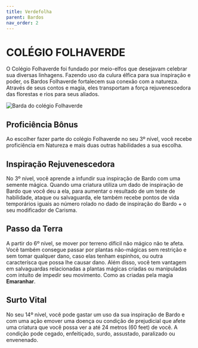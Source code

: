 ```yaml
---
title: Verdefolha
parent: Bardos
nav_order: 2
---
```


# COLÉGIO FOLHAVERDE

O Colégio Folhaverde foi fundado por meio-elfos que desejavam celebrar sua diversas linhagens. Fazendo uso da culura élfica para sua inspiração e poder, os Bardos Folhaverde fortalecem sua conexão com a natureza. Através de seus contos e magia, eles transportam a força rejuvenescedora das florestas e rios para seus aliados.

![Barda do colégio Folhaverde](https://user-images.githubusercontent.com/5342579/210120133-0b9ff12f-98b4-4688-b17b-9353aad82b88.png)

## Proficiência Bônus

Ao escolher fazer parte do colégio Folhaverde no seu 3º nível, você recebe proficiência em Natureza e mais duas outras habilidades a sua escolha.

## Inspiração Rejuvenescedora

No 3º nível, você aprende a infundir sua inspiração de Bardo com uma semente mágica. Quando uma criatura utiliza um dado de inspiração de Bardo que você deu a ela, para aumentar o resultado de um teste de habilidade, ataque ou salvaguarda, ele também recebe pontos de vida temporários iguais ao número rolado no dado de inspiração do Bardo + o seu modificador de Carisma.

## Passo da Terra

A partir do 6º nível, se mover por terreno díficil não mágico não te afeta. Você também consegue passar por plantas não-mágicas sem restrição e sem tomar qualquer dano, caso elas tenham espinhos, ou outra caracterísca que possa lhe causar dano. Além disso, você tem vantagem em salvaguardas relacionadas a plantas mágicas criadas ou manipuladas com intuíto de impedir seu movimento. Como as criadas pela magia **Emaranhar**.

## Surto Vital

No seu 14º nível, você pode gastar um uso da sua inspiração de Bardo e com uma ação emover uma doença ou condição de prejudicial que afete uma criatura que você possa ver a até 24 metros (60 feet) de você. A condição pode cegado, enfeitiçado, surdo, assustado, paralizado ou envenenado.

